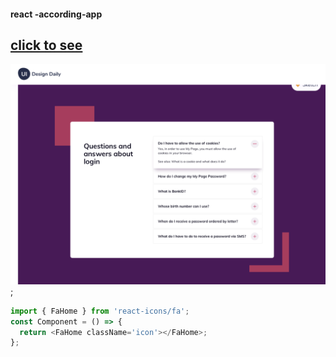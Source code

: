#### react -according-app
## [click to see ](https://react-musa-according.netlify.app/)


![](./idea.png);


```javascript
import { FaHome } from 'react-icons/fa';
const Component = () => {
  return <FaHome className='icon'></FaHome>;
};
```
